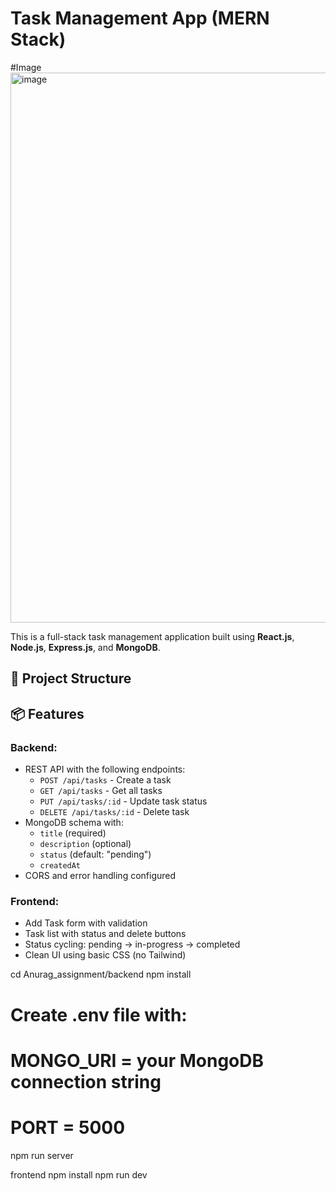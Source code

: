 # Task Management App (MERN Stack)

#Image
<img width="1155" height="880" alt="image" src="https://github.com/user-attachments/assets/5d722e03-a842-447f-9f30-d3a34d489c96" />


This is a full-stack task management application built using **React.js**, **Node.js**, **Express.js**, and **MongoDB**.

## 🔧 Project Structure


## 📦 Features

### Backend:
- REST API with the following endpoints:
  - `POST /api/tasks` - Create a task
  - `GET /api/tasks` - Get all tasks
  - `PUT /api/tasks/:id` - Update task status
  - `DELETE /api/tasks/:id` - Delete task
- MongoDB schema with:
  - `title` (required)
  - `description` (optional)
  - `status` (default: "pending")
  - `createdAt`
- CORS and error handling configured

### Frontend:
- Add Task form with validation
- Task list with status and delete buttons
- Status cycling: pending → in-progress → completed
- Clean UI using basic CSS (no Tailwind)


cd Anurag_assignment/backend
npm install
# Create .env file with:
# MONGO_URI = your MongoDB connection string
# PORT = 5000
npm run server



frontend
npm install
npm run dev
